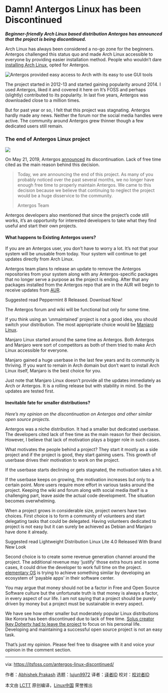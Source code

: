 [#]: collector: (lujun9972)
[#]: translator: ( )
[#]: reviewer: ( )
[#]: publisher: ( )
[#]: url: ( )
[#]: subject: (Damn! Antergos Linux has been Discontinued)
[#]: via: (https://itsfoss.com/antergos-linux-discontinued/)
[#]: author: (Abhishek Prakash https://itsfoss.com/author/abhishek/)

Damn! Antergos Linux has been Discontinued
======

_**Beginner-friendly Arch Linux based distribution Antergos has announced that the project is being discontinued.**_

Arch Linux has always been considered a no-go zone for the beginners. Antergos challenged this status quo and made Arch Linux accessible to everyone by providing easier installation method. People who wouldn’t dare [installing Arch Linux][1], opted for Antergos.

![Antergos provided easy access to Arch with its easy to use GUI tools][2]

The project started in 2012-13 and started gaining popularity around 2014. I used Antergos, liked it and covered it here on It’s FOSS and perhaps (slightly) contributed to its popularity. In last five years, Antergos was downloaded close to a million times.

But for past year or so, I felt that this project was stagnating. Antergos hardly made any news. Neither the forum nor the social media handles were active. The community around Antergos grew thinner though a few dedicated users still remain.

### The end of Antergos Linux project

![][3]

On May 21, 2019, Antergos [announced][4] its discontinuation. Lack of free time cited as the main reason behind this decision.

> Today, we are announcing the end of this project. As many of you probably noticed over the past several months, we no longer have enough free time to properly maintain Antergos. We came to this decision because we believe that continuing to neglect the project would be a huge disservice to the community.
>
> Antergos Team

Antergos developers also mentioned that since the project’s code still works, it’s an opportunity for interested developers to take what they find useful and start their own projects.

#### What happens to Existing Antergos users?

If you are an Antergos user, you don’t have to worry a lot. It’s not that your system will be unusable from today. Your system will continue to get updates directly from Arch Linux.

Antergos team plans to release an update to remove the Antergos repositories from your system along with any Antergos-specific packages that no longer serve a purpose as the project is ending. After that any packages installed from the Antergos repo that are in the AUR will begin to receive updates from [AUR][5].

[][6]

Suggested read Peppermint 8 Released. Download Now!

The Antergos forum and wiki will be functional but only for some time.

If you think using an ‘unmaintained’ project is not a good idea, you should switch your distribution. The most appropriate choice would be [Manjaro Linux][7].

Manjaro Linux started around the same time as Antergos. Both Antergos and Manjaro were sort of competitors as both of them tried to make Arch Linux accessible for everyone.

Manjaro gained a huge userbase in the last few years and its community is thriving. If you want to remain in Arch domain but don’t want to install Arch Linux itself, Manjaro is the best choice for you.

Just note that Manjaro Linux doesn’t provide all the updates immediately as Arch or Antergos. It is a rolling release but with stability in mind. So the updates are tested first.

#### Inevitable fate for smaller distributions?

_Here’s my opinion on the discontinuation on Antergos and other similar open source projects._

Antergos was a niche distribution. It had a smaller but dedicated userbase. The developers cited lack of free time as the main reason for their decision. However, I believe that lack of motivation plays a bigger role in such cases.

What motivates the people behind a project? They start it mostly as a side project and if the project is good, they start gaining users. This growth of userbase drives their motivation to work on the project.

If the userbase starts declining or gets stagnated, the motivation takes a hit.

If the userbase keeps on growing, the motivation increases but only to a certain point. More users require more effort in various tasks around the project. Keeping the wiki and forum along with social media itself is a challenging part, leave aside the actual code development. The situation becomes overwhelming.

When a project grows in considerable size, project owners have two choices. First choice is to form a community of volunteers and start delegating tasks that could be delegated. Having volunteers dedicated to project is not easy but it can surely be achieved as Debian and Manjaro have done it already.

[][8]

Suggested read Lightweight Distribution Linux Lite 4.0 Released With Brand New Look

Second choice is to create some revenue generation channel around the project. The additional revenue may ‘justify’ those extra hours and in some cases, it could drive the developer to work full time on the project. [elementary OS][9] is trying to achieve something similar by developing an ecosystem of ‘payable apps’ in their software center.

You may argue that money should not be a factor in Free and Open Source Software culture but the unfortunate truth is that money is always a factor, in every aspect of our life. I am not saying that a project should be purely driven by money but a project must be sustainable in every aspect.

We have see how other smaller but moderately popular Linux distributions like Korora has been discontinued due to lack of free time. [Solus creator Ikey Doherty had to leave the project][10] to focus on his personal life. Developing and maintaining a successful open source project is not an easy task.

That’s just my opinion. Please feel free to disagree with it and voice your opinion in the comment section.

--------------------------------------------------------------------------------

via: https://itsfoss.com/antergos-linux-discontinued/

作者：[Abhishek Prakash][a]
选题：[lujun9972][b]
译者：[译者ID](https://github.com/译者ID)
校对：[校对者ID](https://github.com/校对者ID)

本文由 [LCTT](https://github.com/LCTT/TranslateProject) 原创编译，[Linux中国](https://linux.cn/) 荣誉推出

[a]: https://itsfoss.com/author/abhishek/
[b]: https://github.com/lujun9972
[1]: https://itsfoss.com/install-arch-linux/
[2]: https://i0.wp.com/itsfoss.com/wp-content/uploads/2015/08/Installing_Antergos_Linux_7.png?ssl=1
[3]: https://i1.wp.com/itsfoss.com/wp-content/uploads/2019/05/antergos-linux-dead.jpg?resize=800%2C450&ssl=1
[4]: https://antergos.com/blog/antergos-linux-project-ends/
[5]: https://itsfoss.com/best-aur-helpers/
[6]: https://itsfoss.com/peppermint-8-released/
[7]: https://manjaro.org/
[8]: https://itsfoss.com/linux-lite-4/
[9]: https://elementary.io/
[10]: https://itsfoss.com/ikey-leaves-solus/
